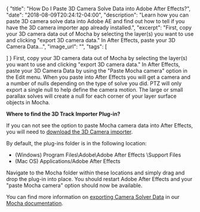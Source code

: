 {
  "title": "How Do I Paste 3D Camera Solve Data into Adobe After Effects?",
  "date": "2018-08-09T20:24:12-04:00",
  "description": "Learn how you can paste 3D camera solve data into Adobe AE and find out how to tell if you have the 3D camera importer app already installed.",
  "excerpt": "First, copy your 3D camera data out of Mocha by selecting the layer(s) you want to use and clicking \"export 3D camera data.\" In After Effects, paste your 3D Camera Data...",
  "image_url": "",
  "tags": [

  ]
}
First, copy your 3D camera data out of Mocha by selecting the layer(s) you want to use and clicking "export 3D camera data." In After Effects, paste your 3D Camera Data by using the "Paste Mocha camera" option in the Edit menu. When you paste into After Effects you will get a camera and a number of nulls depending on the type of solve you did. PTZ will only export a single null to help define the camera motion. The large or small parallax solves will create a null for each corner of your layer surface objects in Mocha.

**Where to find the 3D Track Importer Plug-in?**

If you can not see the option to paste Mocha camera data into After Effects, you will need to [download the 3D Camera importer](/downloads/?&product=Mocha%203D%20Track%20Importer).

By default, the plug-ins folder is in the following location:

* (Windows) Program Files\\Adobe\\Adobe After Effects <version>\\Support Files
* (Mac OS) Applications/Adobe After Effects <version>

Navigate to the Mocha folder within these locations and simply drag and drop the plug-in into place. You should restart Adobe After Effects and your "paste Mocha camera" option should now be available.

You can find more information on [exporting Camera Solver Data](/support/documentation/mocha/5.6.0/#_exporting_camera_solves) in our [Mocha documentation](/support/documentation/).